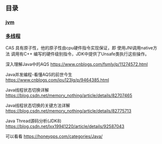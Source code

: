
## 目录

 ### [jvm](/java/jvm1.md)
  
 ### [多线程](/java/threads.md)


CAS 具有原子性，他的原子性由cpu硬件指令实现保证，即 使用JNI调用native方法 调用有C++ 编写的硬件级别指令，JDK中提供了Unsafe类执行这些操作。


深入理解Java中的AQS
https://www.cnblogs.com/fsmly/p/11274572.html

Java并发编程-看懂AQS的前世今生
https://www.cnblogs.com/iou123lg/p/9464385.html




Java线程状态切换详解
https://blog.csdn.net/memory_nothing/article/details/82707465

Java线程状态切换的关键方法详解
https://blog.csdn.net/memory_nothing/article/details/82775713


Java Thread源码分析(JDK8)
https://blog.csdn.net/lxx19941220/article/details/92587043


可以看看
https://honeypps.com/categories/Java/

